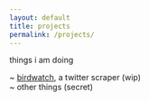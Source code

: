 ```yaml
---
layout: default
title: projects
permalink: /projects/
---
```


things i am doing

~ [birdwatch](https://github.com/cosmicoptima/birdwatch), a twitter scraper (wip)  
~ other things (secret)
